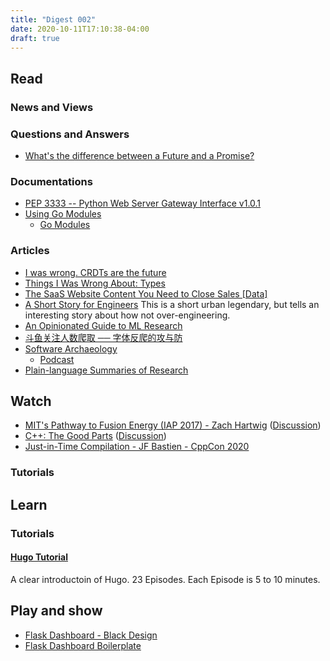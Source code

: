 ```yaml
---
title: "Digest 002"
date: 2020-10-11T17:10:38-04:00
draft: true
---
```


## Read

### News and Views

### Questions and Answers

* [What's the difference between a Future and a Promise?](https://stackoverflow.com/questions/14541975/whats-the-difference-between-a-future-and-a-promise)

### Documentations

* [PEP 3333 -- Python Web Server Gateway Interface v1.0.1](https://www.python.org/dev/peps/pep-3333/)
* [Using Go Modules](https://blog.golang.org/using-go-modules)
  - [Go Modules](https://github.com/golang/go/wiki/Modules)

### Articles

* [I was wrong. CRDTs are the future](https://josephg.com/blog/crdts-are-the-future/)
* [Things I Was Wrong About: Types](https://v5.chriskrycho.com/journal/things-i-was-wrong-about/1-types/)
* [The SaaS Website Content You Need to Close Sales [Data]](https://www.mikesonders.com/saas-website-content/)
* [A Short Story for Engineers](https://userweb.cs.txstate.edu/~br02/cs1428/ShortStoryForEngineers.htm)
  This is a short urban legendary, but tells an interesting story about how not over-engineering.
* [An Opinionated Guide to ML Research](http://joschu.net/blog/opinionated-guide-ml-research.html)
* [斗鱼关注人数爬取 ── 字体反爬的攻与防](https://cjting.me/2020/07/01/douyu-crawler-and-font-anti-crawling/)
* [Software Archaeology](http://media.pragprog.com/articles/mar_02_archeology.pdf)
  * [Podcast](http://www.se-radio.net/2009/11/episode-148-software-archaeology-with-dave-thomas/)
* [Plain-language Summaries of Research](https://elifesciences.org/collections/9e8f4a49/plain-language-summaries-of-research)

## Watch

* [MIT's Pathway to Fusion Energy (IAP 2017) - Zach Hartwig](https://www.youtube.com/watch?v=L0KuAx1COEk) ([Discussion](https://yahnd.com/theater/r/youtube/L0KuAx1COEk/  ))
* [C++: The Good Parts](https://www.infoq.com/presentations/c-plus-plus-pros/)  ([Discussion](https://yahnd.com/theater/r/infoq/presentations/c-plus-plus-pros/))
* [Just-in-Time Compilation - JF Bastien - CppCon 2020](https://www.youtube.com/watch?v=tWvaSkgVPpA)

### Tutorials

## Learn

### Tutorials

#### [Hugo Tutorial](https://www.youtube.com/playlist?list=PLLAZ4kZ9dFpOnyRlyS-liKL5ReHDcj4G3)

A clear introductoin of Hugo. 23 Episodes. Each Episode is 5 to 10 minutes.

## Play and show

- [Flask Dashboard - Black Design](https://docs.appseed.us/admin-dashboards/flask-dashboard-black/#app-forms)
- [Flask Dashboard Boilerplate](https://docs.appseed.us/boilerplate-code/flask-dashboard/)
